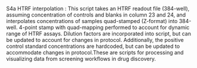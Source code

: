 S4a HTRF interpolation : This script takes an HTRF readout file (384-well), assuming concentration of controls and blanks in column 23 and 24, and interpolates concentrations of samples quad-stamped (Z-format) into 384-well. 4-point stamp with quad-mapping performed to account for dynamic range of HTRF assays. Dilution factors are incorporated into script, but can be updated to account for changes in protocol. Additionally, the positive control standard concentrations are hardcoded, but can be updated to accommodate changes in protocol.These are scripts for processing and visualizing data from screening workflows in drug discovery. 


